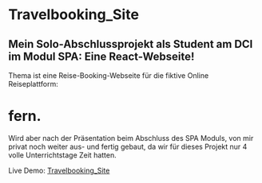 # Travelbooking_Site
## Mein Solo-Abschlussprojekt als Student am DCI im Modul SPA: Eine React-Webseite!
Thema ist eine Reise-Booking-Webseite für die fiktive Online Reiseplattform:
# fern.
Wird aber nach der Präsentation beim Abschluss des SPA Moduls, von mir privat noch weiter aus- und fertig gebaut, da wir für dieses Projekt nur 4 volle Unterrichtstage Zeit hatten. 

Live Demo: [Travelbooking_Site](https://RalfSmith69.github.io/Travelbooking_Site)
